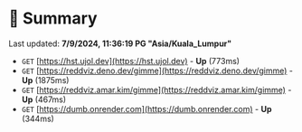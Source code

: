 # 📖 Summary
Last updated: **7/9/2024, 11:36:19 PG "Asia/Kuala_Lumpur"**

- `GET` [https://hst.ujol.dev](https://hst.ujol.dev) - **Up** (773ms)
- `GET` [https://reddviz.deno.dev/gimme](https://reddviz.deno.dev/gimme) - **Up** (1875ms)
- `GET` [https://reddviz.amar.kim/gimme](https://reddviz.amar.kim/gimme) - **Up** (467ms)
- `GET` [https://dumb.onrender.com](https://dumb.onrender.com) - **Up** (344ms)
